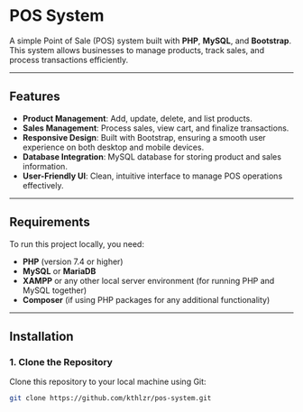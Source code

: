 # POS System

A simple Point of Sale (POS) system built with **PHP**, **MySQL**, and **Bootstrap**. This system allows businesses to manage products, track sales, and process transactions efficiently.

---

## Features

- **Product Management**: Add, update, delete, and list products.
- **Sales Management**: Process sales, view cart, and finalize transactions.
- **Responsive Design**: Built with Bootstrap, ensuring a smooth user experience on both desktop and mobile devices.
- **Database Integration**: MySQL database for storing product and sales information.
- **User-Friendly UI**: Clean, intuitive interface to manage POS operations effectively.

---

## Requirements

To run this project locally, you need:

- **PHP** (version 7.4 or higher)
- **MySQL** or **MariaDB**
- **XAMPP** or any other local server environment (for running PHP and MySQL together)
- **Composer** (if using PHP packages for any additional functionality)

---

## Installation

### 1. Clone the Repository

Clone this repository to your local machine using Git:

```bash
git clone https://github.com/kthlzr/pos-system.git
